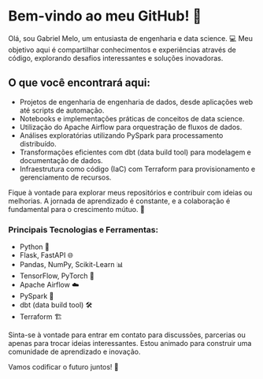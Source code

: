 # Bem-vindo ao meu GitHub! 👋

Olá, sou Gabriel Melo, um entusiasta de engenharia e data science. 💻 Meu objetivo aqui é compartilhar conhecimentos e experiências através de código, explorando desafios interessantes e soluções inovadoras.

## O que você encontrará aqui:

- Projetos de engenharia de engenharia de dados, desde aplicações web até scripts de automação.
- Notebooks e implementações práticas de conceitos de data science.
- Utilização do Apache Airflow para orquestração de fluxos de dados.
- Análises exploratórias utilizando PySpark para processamento distribuído.
- Transformações eficientes com dbt (data build tool) para modelagem e documentação de dados.
- Infraestrutura como código (IaC) com Terraform para provisionamento e gerenciamento de recursos.

Fique à vontade para explorar meus repositórios e contribuir com ideias ou melhorias. A jornada de aprendizado é constante, e a colaboração é fundamental para o crescimento mútuo. 🚀

### Principais Tecnologias e Ferramentas:

- Python 🐍
- Flask, FastAPI 🌐
- Pandas, NumPy, Scikit-Learn 📊
- TensorFlow, PyTorch 🚀
- Apache Airflow ☁️
- PySpark 🚀
- dbt (data build tool) 🛠️
- Terraform 🏗️

Sinta-se à vontade para entrar em contato para discussões, parcerias ou apenas para trocar ideias interessantes. Estou animado para construir uma comunidade de aprendizado e inovação.

Vamos codificar o futuro juntos! 🌟
